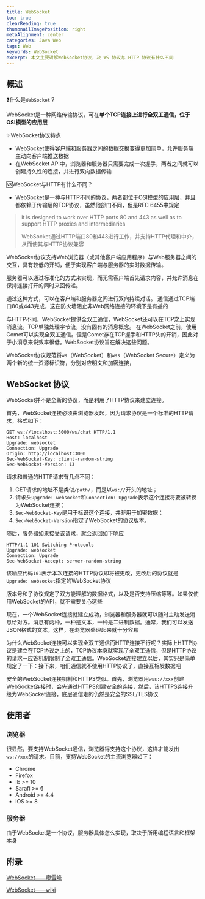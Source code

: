 ```yaml
---
title: WebSocket
toc: true
clearReading: true
thumbnailImagePosition: right
metaAlignment: center
categories: Java Web
tags: Web
keywords: WebSocket
excerpt: 本文主要讲解WebSocket协议，及 WS 协议与 HTTP 协议有什么不同
---
```

## 概述

:question:什么是`WebSocket`？

WebSocket是一种网络传输协议，可在**单个TCP连接上进行全双工通信，位于OSI模型的应用层**

:sparkles:WebSocket协议特点

- WebSocket使得客户端和服务器之间的数据交换变得更加简单，允许服务端主动向客户端推送数据
- 在WebSocket API中，浏览器和服务器只需要完成一次握手，两者之间就可以创建持久性的连接，并进行双向数据传输

:vs:WebSocket与HTTP有什么不同？

- WebSocket是一种与HTTP不同的协议，两者都位于OSI模型的应用层，并且都依赖于传输层的TCP协议，虽然他部门不同，但是RFC 6455中规定

> it is designed to work over HTTP ports 80 and 443 as well as to support HTTP proxies and intermediaries
>
> WebSocket通过HTTP端口80和443进行工作，并支持HTTP代理和中介，从而使其与HTTP协议兼容

WebSocket协议支持Web浏览器（或其他客户端应用程序）与Web服务器之间的交互，具有较低的开销，便于实现客户端与服务器的实时数据传输。

服务器可以通过标准化的方式来实现，而无需客户端首先请求内容，并允许消息在保持连接打开的同时来回传递。

通过这种方式，可以在客户端和服务器之间进行双向持续对话。 通信通过TCP端口80或443完成，这在防火墙阻止非Web网络连接的环境下是有益的

与HTTP不同，WebSocket提供全双工通信，WebSocket还可以在TCP之上实现消息流。TCP单独处理字节流，没有固有的消息概念。 在WebSocket之前，使用Comet可以实现全双工通信。但是Comet存在TCP握手和HTTP头的开销，因此对于小消息来说效率很低。WebSocket协议旨在解决这些问题。

WebSocket协议规范将`ws`（WebSocket）和`wss`（WebSocket Secure）定义为两个新的统一资源标识符，分别对应明文和加密连接，

## WebSocket 协议

WebSocket并不是全新的协议，而是利用了HTTP协议来建立连接。

首先，WebSocket连接必须由浏览器发起，因为请求协议是一个标准的HTTP请求，格式如下：

```http
GET ws://localhost:3000/ws/chat HTTP/1.1
Host: localhost
Upgrade: websocket
Connection: Upgrade
Origin: http://localhost:3000
Sec-WebSocket-Key: client-random-string
Sec-WebSocket-Version: 13
```

请求和普通的HTTP请求有几点不同：

1. GET请求的地址不是类似`/path/`，而是以`ws://`开头的地址；
2. 请求头`Upgrade: websocket`和`Connection: Upgrade`表示这个连接将要被转换为WebSocket连接；
3. `Sec-WebSocket-Key`是用于标识这个连接，并非用于加密数据；
4. `Sec-WebSocket-Version`指定了WebSocket的协议版本。

随后，服务器如果接受该请求，就会返回如下响应

```http
HTTP/1.1 101 Switching Protocols
Upgrade: websocket
Connection: Upgrade
Sec-WebSocket-Accept: server-random-string
```

该响应代码`101`表示本次连接的HTTP协议即将被更改，更改后的协议就是`Upgrade: websocket`指定的WebSocket协议

版本号和子协议规定了双方能理解的数据格式，以及是否支持压缩等等。如果仅使用WebSocket的API，就不需要关心这些

现在，一个WebSocket连接就建立成功，浏览器和服务器就可以随时主动发送消息给对方。消息有两种，一种是文本，一种是二进制数据。通常，我们可以发送JSON格式的文本，这样，在浏览器处理起来就十分容易

为什么WebSocket连接可以实现全双工通信而HTTP连接不行呢？实际上HTTP协议是建立在TCP协议之上的，TCP协议本身就实现了全双工通信，但是HTTP协议的请求－应答机制限制了全双工通信。WebSocket连接建立以后，其实只是简单规定了一下：接下来，咱们通信就不使用HTTP协议了，直接互相发数据吧

安全的WebSocket连接机制和HTTPS类似。首先，浏览器用`wss://xxx`创建WebSocket连接时，会先通过HTTPS创建安全的连接，然后，该HTTPS连接升级为WebSocket连接，底层通信走的仍然是安全的SSL/TLS协议

## 使用者

### 浏览器

很显然，要支持WebSocket通信，浏览器得支持这个协议，这样才能发出`ws://xxx`的请求。目前，支持WebSocket的主流浏览器如下：

- Chrome
- Firefox
- IE >= 10
- Sarafi >= 6
- Android >= 4.4
- iOS >= 8

### 服务器

由于WebSocket是一个协议，服务器具体怎么实现，取决于所用编程语言和框架本身

## 附录

[WebSocket——廖雪峰](https://www.liaoxuefeng.com/wiki/1022910821149312/1103303693824096)

[WebSocket——wiki](https://zh.wikipedia.org/wiki/WebSocket)